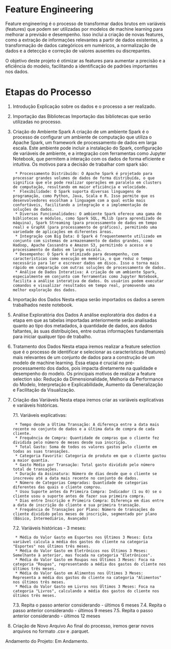 # Feature Engineering 

Feature engineering é o processo de transformar dados brutos em variáveis (features) que podem ser utilizadas por modelos de machine learning para melhorar a previsão e desempenho. Isso inclui a criação de novas features, como a extração de informações relevantes a partir de dados existentes, a transformação de dados categóricos em numéricos, a normalização de dados e a detecção e correção de valores ausentes ou discrepantes.

O objetivo deste projeto é otimizar as features para aumentar a precisão e a eficiência do modelo, facilitando a identificação de padrões importantes nos dados.


# Etapas do Processo
1. Introdução
    Explicação sobre os dados e o processo a ser realizado.
    
2. Importação das Bibliotecas
    Importação das bibliotecas que serão utilizadas no processo.
    
3. Criação do Ambiente Spark
    A criação de um ambiente Spark é o processo de configurar um ambiente de computação que utiliza o Apache Spark, um framework de processamento de dados em larga escala. Este ambiente pode incluir a instalação do Spark, configuração de variáveis de ambiente, e a integração com ferramentas como Jupyter Notebook, que permitem a interação com os dados de forma eficiente e intuitiva.
    Os motivos para a decisão de trabalhar com spark são:
    
        * Processamento Distribuído: O Apache Spark é projetado para processar grandes volumes de dados de forma distribuída, o que significa que ele pode realizar operações em paralelo em clusters de computação, resultando em maior eficiência e velocidade.
       *  Flexibilidade: O Spark suporta diversas linguagens de programação, como Python, Java, Scala e R. Isso permite que os desenvolvedores escolham a linguagem com a qual estão mais confortáveis, facilitando a integração e a implementação de soluções de dados.
        * Diversas Funcionalidades: O ambiente Spark oferece uma gama de bibliotecas e módulos, como Spark SQL, MLlib (para aprendizado de máquina), Spark Streaming (para processamento de dados em tempo real) e GraphX (para processamento de gráficos), permitindo uma variedade de aplicações em diferentes áreas.
        * Integração com Big Data: O Spark é frequentemente utilizado em conjunto com sistemas de armazenamento de dados grandes, como Hadoop, Apache Cassandra e Amazon S3, permitindo o acesso e o processamento de dados em larga escala.
        * Desempenho: O Spark é otimizado para desempenho, com características como execução em memória, o que reduz o tempo necessário para ler e escrever dados em disco. Isso o torna mais rápido em comparação com outras soluções de processamento de dados.
        * Análise de Dados Interativa: A criação de um ambiente Spark, especialmente em conjunto com ferramentas como Jupyter Notebook, facilita a análise interativa de dados. Os usuários podem executar comandos e visualizar resultados em tempo real, promovendo uma melhor exploração dos dados.        
        
4. Importação dos Dados
    Nesta etapa serão importados os dados a serem trabalhados neste notebook.
    
5. Análise Exploratória dos Dados
    A análise exploratória dos dados é a etapa em que as tabelas importadas anteriormente serão analisadas quanto ao tipo dos metadados, à quantidade de dados, aos dados faltantes, às suas distribuições, entre outras informações fundamentais para iniciar qualquer tipo de trabalho.
    
6. Tratamento dos Dados
    Nesta etapa iremos realizar a feature selection que é o processo de identificar e selecionar as características (features) mais relevantes de um conjunto de dados para a construção de um modelo de machine learning. Essa etapa é crucial no pré-processamento dos dados, pois impacta diretamente na qualidade e desempenho do modelo. Os principais motivos de realizar a feature selection são: Redução da Dimensionalidade, Melhoria da Performance do Modelo, Interpretação e Explicabilidade, Aumento da Generalização e Facilitação da Visualização.

7. Criação das Variáveis
    Nesta etapa iremos criar as variáveis explicativas e variáveis históricas.
    
    7.1. Variáveis explicativas:

        * Tempo desde a Última Transação: A diferença entre a data mais recente no conjunto de dados e a última data de compra de cada cliente.
        * Frequência de Compra: Quantidade de compras que o cliente fez dividida pelo número de meses desde sua inscrição.
        * Total Gasto: Soma de todos os valores gastos pelo cliente em todas as suas transações.
        * Categoria Favorita: Categoria de produto em que o cliente gastou a maior quantia.
        * Gasto Médio por Transação: Total gasto dividido pelo número total de transações.
        * Duração da Assinatura: Número de dias desde que o cliente se inscreveu até a data mais recente no conjunto de dados.
        * Número de Categorias Compradas: Quantidade de categorias diferentes das quais o cliente comprou.
        * Usou Suporte antes da Primeira Compra: Indicador (1 ou 0) se o cliente usou o suporte antes de fazer sua primeira compra.
        * Dias entre Inscrição e Primeira Compra: Diferença em dias entre a data de inscrição do cliente e sua primeira transação.
        * Frequência de Transações por Plano: Número de transações do cliente dividido pelos meses de inscrição, segmentado por plano (Básico, Intermediário, Avançado)

    7.2. Variáveis históricas - 3 meses:
    
        * Média do Valor Gasto em Esportes nos Últimos 3 Meses: Esta variável calcula a média dos gastos do cliente na categoria "Esportes" nos últimos três meses.
        * Média do Valor Gasto em Eletrônicos nos Últimos 3 Meses: Semelhante à anterior, mas focada na categoria "Eletrônicos".
        * Média do Valor Gasto em Roupas nos Últimos 3 Meses: Foca na categoria "Roupas", representando a média dos gastos do cliente nos últimos três meses.
        * Média do Valor Gasto em Alimentos nos Últimos 3 Meses: Representa a média dos gastos do cliente na categoria "Alimentos" nos últimos três meses.
        * Média do Valor Gasto em Livros nos Últimos 3 Meses: Foca na categoria "Livros", calculando a média dos gastos do cliente nos últimos três meses.

    7.3. Repita o passo anterior considerando - últimos 6 meses
    7.4. Repita o passo anterior considerando - últimos 9 meses
    7.5. Repita o passo anterior considerando - últimos 12 meses

8. Criação de Novo Arquivo
    Ao final do processo, iremos gerar novos arquivos no formato .csv e .parquet.

Andamento do Projeto: Em Andamento.
